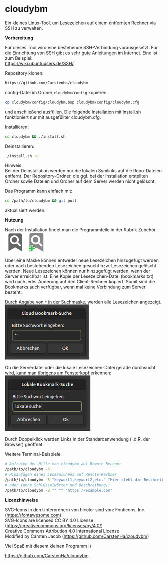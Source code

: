 # cloudybm

Ein kleines Linux-Tool, um Lesezeichen auf einem entfernten Rechner via SSH zu verwalten.

**Vorbereitung**

Für dieses Tool wird eine bestehende SSH-Verbindung vorausgesetzt. Für die Einrichtung von SSH gibt es sehr gute Anleitungen im Internet. Eine ist zum Beispiel:  
<https://wiki.ubuntuusers.de/SSH/>  

Repository klonen:  
```bash
https://github.com/CarstenHa/cloudybm
```

config-Datei im Ordner `cloudybm/config` kopieren:
```bash
cp cloudybm/config/cloudybm.bsp cloudybm/config/cloudybm.cfg
```
und anschließend ausfüllen. Die folgende Installation mit install.sh funktioniert nur mit ausgefüllter cloudybm.cfg.  

Installieren:  
```bash
cd cloudybm && ./install.sh
```

Deinstallieren:  
```bash
./install.sh -u
```
Hinweis:  
Bei der Deinstallation werden nur die lokalen Symlinks auf die Repo-Dateien entfernt. Der Repository-Ordner, die ggf. bei der Installation erstellten Ordner sowie Dateien und Ordner auf dem Server werden nicht gelöscht.

Das Programm kann einfach mit:  
```bash
cd /path/to/cloudybm && git pull
```
aktualisiert werden.

**Nutzung**

Nach der Installation findet man die Programmteile in der Rubrik Zubehör.  
![Symbol Lesezeichen suchen](hicolor/32x32/apps/mybookmarks.0.svg)
![Symbol Neues Lesezeichen](hicolor/32x32/apps/bookmark_add.0.svg)

Über eine Maske können entweder neue Lesezeichen hinzugefügt werden oder nach bestehenden Lesezeichen gesucht bzw. Lesezeichen gelöscht werden. Neue Lesezeichen können nur hinzugefügt werden, wenn der Server erreichbar ist. Eine Kopie der Lesezeichen-Datei (bookmarks.txt) wird nach jeder Änderung auf den Client-Rechner kopiert. Somit sind die Bookmarks auch verfügbar, wenn mal keine Verbindung zum Server besteht.

Durch Angabe von `*` in der Suchmaske, werden alle Lesezeichen angezeigt.  
![Suchmaske mit Asterisk](images/asterisk.png)

Ob die Serverdatei oder die lokale Lesezeichen-Datei gerade durchsucht wird, kann man übrigens am Fensterkopf erkennen:  
![Lokale Suche](images/localsearch.png)

Durch Doppelklick werden Links in der Standardanwendung (i.d.R. der Browser)  geöffnet.  

Weitere Terminal-Beispiele:  
```bash
# Aufrufen der Hilfe von cloudybm auf Remote-Rechner
/path/to/cloudybm -h
# Hinzufügen eines Lesezeichens auf Remote-Rechner
/path/to/cloudybm -B "keywort1,keywort2,etc." "Hier steht die Beschreibung" "https://example.com"
# oder (ohne Schlüsselwörter und Beschreibung):
/path/to/cloudybm -B "" "" "https://example.com"

```
**Lizenzhinweise**

SVG-Icons in den Unterordnern von hicolor sind von:
Fonticons, Inc. (<https://fontawesome.com>)  
SVG-Icons are licensed CC BY 4.0 License (<https://creativecommons.org/licenses/by/4.0/>)  
Creative Commons Attribution 4.0 International License  
Modified by Carsten Jacob (<https://github.com/CarstenHa/cloudybm>)

Viel Spaß mit diesem kleinen Programm :)

<https://github.com/CarstenHa/cloudybm>
